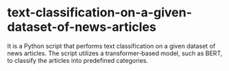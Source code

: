# text-classification-on-a-given-dataset-of-news-articles
It is a Python script that performs text classification on a given dataset of news articles. The script utilizes a transformer-based model, such as BERT, to classify the articles into predefined categories. 
